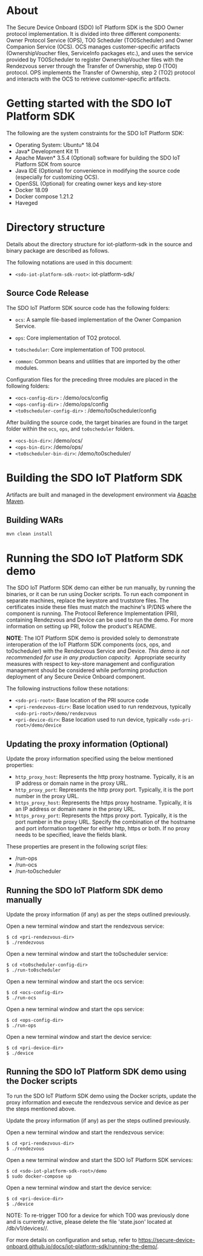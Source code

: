 # About

The Secure Device Onboard (SDO) IoT Platform SDK is the SDO Owner protocol implementation. It is
divided into three different components: Owner Protocol Service (OPS), TO0 Scheduler (TO0Scheduler)
and Owner Companion Service (OCS). OCS manages customer-specific artifacts (OwnershipVoucher files,
ServiceInfo packages etc.), and uses the service provided by TO0Scheduler to register
OwnershipVoucher files with the Rendezvous server through the Transfer of Ownership, step 0 (TO0)
protocol. OPS implements the Transfer of Ownership, step 2 (TO2) protocol and interacts with the OCS
to retrieve customer-specific artifacts.

# Getting started with the SDO IoT Platform SDK

The following are the system constraints for the SDO IoT Platform SDK:
- Operating System: Ubuntu* 18.04
- Java* Development Kit 11
- Apache Maven* 3.5.4 (Optional) software for building the SDO IoT Platform SDK from source
- Java IDE (Optional) for convenience in modifying the source code (especially for customizing OCS).
- OpenSSL (Optional) for creating owner keys and key-store
- Docker 18.09
- Docker compose 1.21.2
- Haveged

# Directory structure

Details about the directory structure for iot-platform-sdk in the source and binary package are
described as follows.

The following notations are used in this document:

* `<sdo-iot-platform-sdk-root>`: iot-platform-sdk/

## Source Code Release
The SDO IoT Platform SDK source code has the following folders:

* `ocs`: A sample file-based implementation of the Owner Companion Service.

* `ops`: Core implementation of TO2 protocol.

* `to0scheduler`: Core implementation of TO0 protocol.

* `common`: Common beans and utilities that are imported by the other modules.

Configuration files for the preceding three modules are placed in the following folders:

* `<ocs-config-dir>` : <sdo-iot-platform-sdk-root>/demo/ocs/config
* `<ops-config-dir>` : <sdo-iot-platform-sdk-root>/demo/ops/config
* `<to0scheduler-config-dir>` : <sdo-iot-platform-sdk-root>/demo/to0scheduler/config

After building the source code, the target binaries are found in the target
folder within the `ocs`, `ops`, and `to0scheduler` folders.

* `<ocs-bin-dir>`: <sdo-iot-platform-sdk-root>/demo/ocs/
* `<ops-bin-dir>`: <sdo-iot-platform-sdk-root>/demo/ops/
* `<to0scheduler-bin-dir>`: <sdo-iot-platform-sdk-root>/demo/to0scheduler/

# Building the SDO IoT Platform SDK

Artifacts are built and managed in the development environment via [Apache Maven](http://maven.apache.org/).

## Building WARs
```
mvn clean install
```

# Running the SDO IoT Platform SDK demo

The SDO IoT Platform SDK demo can either be run manually, by running the binaries,
or it can be run using Docker scripts. To run each component in separate
machines, replace the keystore and truststore files. The certificates inside
these files must match the machine's IP/DNS where the component is running.
The Protocol Reference Implementation (PRI), containing Rendezvous and Device
can be used to run the demo. For more information on setting up PRI, follow the
product's README.

**NOTE**: The IOT Platform SDK demo is provided solely to demonstrate interoperation of the IoT Platform SDK components (ocs, ops, and to0scheduler) with the Rendezvous Service and Device. _This demo is not recommended for use in any production capacity._  Appropriate security measures with respect to key-store management and configuration management should be considered while performing production deployment of any Secure Device Onboard component.

The following instructions follow these notations:

* `<sdo-pri-root>`: Base location of the PRI source code
* `<pri-rendezvous-dir>`: Base location used to run rendezvous, typically `<sdo-pri-root>/demo/rendezvous`
* `<pri-device-dir>`: Base location used to run device, typically `<sdo-pri-root>/demo/device`

## Updating the proxy information (Optional)

Update the proxy information specified using the below mentioned properties:
* `http_proxy_host`: Represents the http proxy hostname. Typically, it is an IP address or domain name in the proxy URL.
* `http_proxy_port`: Represents the http proxy port. Typically, it is the port number in the proxy URL.
* `https_proxy_host`: Represents the https proxy hostname. Typically, it is an IP address or domain name in the proxy URL.
* `https_proxy_port`: Represents the https proxy port. Typically, it is the port number in the proxy URL.
Specify the combination of the hostname and port information together for either http, https or both.
If no proxy needs to be specified, leave the fields blank.

These properties are present in the following script files:
* <ops-config-dir>/run-ops
* <ocs-config-dir>/run-ocs
* <to0scheduler-config-dir>/run-to0scheduler

## Running the SDO IoT Platform SDK demo manually

Update the proxy information (if any) as per the steps outlined previously.

Open a new terminal window and start the rendezvous service:
```
$ cd <pri-rendezvous-dir>
$ ./rendezvous
```

Open a new terminal window and start the to0scheduler service:
```
$ cd <to0scheduler-config-dir>
$ ./run-to0scheduler
```

Open a new terminal window and start the ocs service:
```
$ cd <ocs-config-dir>
$ ./run-ocs
```

Open a new terminal window and start the ops service:
```
$ cd <ops-config-dir>
$ ./run-ops
```

Open a new terminal window and start the device service:
```
$ cd <pri-device-dir>
$ ./device
```

## Running the SDO IoT Platform SDK demo using the Docker scripts

To run the SDO IoT Platform SDK demo using the Docker scripts, update the proxy information and
execute the rendezvous service and device as per the steps mentioned above.

Update the proxy information (if any) as per the steps outlined previously.

Open a new terminal window and start the rendezvous service:
```
$ cd <pri-rendezvous-dir>
$ ./rendezvous
```

Open a new terminal window and start the SDO IoT Platform SDK services:
```
$ cd <sdo-iot-platform-sdk-root>/demo
$ sudo docker-compose up
```

Open a new terminal window and start the device service:
```
$ cd <pri-device-dir>
$ ./device
```

NOTE: To re-trigger TO0 for a device for which TO0 was previously done and is currently active,
please delete the file 'state.json' located at <ocs-config-dir>/db/v1/devices/<deviceID>/.

For more details on configuration and setup, refer to https://secure-device-onboard.github.io/docs/iot-platform-sdk/running-the-demo/.